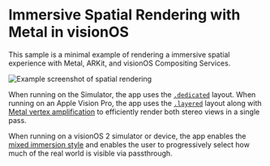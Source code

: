 # Immersive Spatial Rendering with Metal in visionOS

This sample is a minimal example of rendering a immersive spatial experience with Metal, ARKit, and visionOS Compositing Services.

![Example screenshot of spatial rendering](screenshots/01.png)

When running on the Simulator, the app uses the [`.dedicated`](https://developer.apple.com/documentation/compositorservices/layerrenderer/layout/dedicated) layout. When running on an Apple Vision Pro, the app uses the [`.layered`](https://developer.apple.com/documentation/compositorservices/layerrenderer/layout/layered) layout along with [Metal vertex amplification](https://developer.apple.com/documentation/metal/render_passes/improving_rendering_performance_with_vertex_amplification) to efficiently render both stereo views in a single pass.

When running on a visionOS 2 simulator or device, the app enables the [mixed immersion style](https://developer.apple.com/documentation/swiftui/immersionstyle/mixed) and enables the user to progressively select how much of the real world is visible via passthrough.